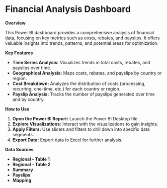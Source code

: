 # Financial Analysis Dashboard

**Overview**

This Power BI dashboard provides a comprehensive analysis of financial data, focusing on key metrics such as costs, rebates, and payslips. It offers valuable insights into trends, patterns, and potential areas for optimization.

**Key Features**

* **Time Series Analysis:** Visualizes trends in total costs, rebates, and payslips over time.
* **Geographical Analysis:** Maps costs, rebates, and payslips by country or region.
* **Cost Breakdown:** Analyzes the distribution of costs (processing, recurring, one-time, etc.) for each country or region.
* **Payslip Analysis:** Tracks the number of payslips generated over time and by country.

**How to Use**

1. **Open the Power BI Report:** Launch the Power BI Desktop file.
2. **Explore Visualizations:** Interact with the visualizations to gain insights.
3. **Apply Filters:** Use slicers and filters to drill down into specific data segments.
4. **Export Data:** Export data to Excel for further analysis.

**Data Sources**

* **Regional - Table 1**
* **Regional - Table 2**
* **Summary**
* **Payslips**
* **Mapping**

